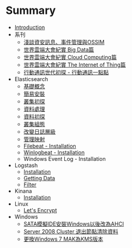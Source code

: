 # Summary

* [Introduction](README.md)
* 系刊
   * [淺談資安訊息、事件管理與OSSIM](chapter1.md)
   * [世界雲端大會紀實 Big     Data篇](cloudcon2014-bigdata.md)
   * [世界雲端大會紀實 Cloud Computing篇](cloudcon2014-cloud.md)
   * [世界雲端大會紀實 The Internet of Thing篇](cloudcon2014-iot.md)
   * [行動通訊世代初探 - 行動通訊一點點](xing_dong_tong_xun_shi_dai_chu_tan_-_xing_dong_tong_xun_yi_dian_dian.md)
* Elasticsearch
   * [基礎概念](elasticsearch-01.md)
   * [簡易安裝](elasticsearch-02.md)
   * [叢集初探](elasticsearch-03.md)
   * [資料處理](elasticsearch-07.md)
   * [資料初探](elasticsearch-08.md)
   * [叢集組態](elasticsearch-04.md)
   * [改變日誌層級](elasticsearch-05.md)
   * [管理映射](elasticsearch-06.md)
   * [Filebeat - Installation](filebeat-01.md)
   * [Winlogbeat - Installation](winlogbeat-01.md)
   * Windows Event Log - Installation
* Logstash
   * [Installation](logstash-01.md)
   * [Getting Data](logstash-02.md)
   * [Filter](Filter-01.md)
* Kinana
   * [Installation](kinana-01.md)
* Linux
   * [Let's Encrypt](lets_encrypt.md)
* Windows
   * [SATA模擬IDE安裝Windows以後改為AHCI](note_003-sata_ida_to_AHCI.md)
   * [Server 2008 Cluster 退出節點清除資料](node_002-clear_server2008_data_after_leaving_cluster.md)
   * [更換Windows 7 MAK為KMS版本](note_001-change_windows_7_mak_to_kms.md)

